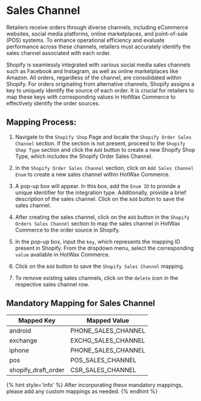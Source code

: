 # Sales Channel

Retailers receive orders through diverse channels, including eCommerce websites, social media platforms, online marketplaces, and point-of-sale (POS) systems. To enhance operational efficiency and evaluate performance across these channels, retailers must accurately identify the sales channel associated with each order.

Shopify is seamlessly integrated with various social media sales channels such as Facebook and Instagram, as well as online marketplaces like Amazon. All orders, regardless of the channel, are consolidated within Shopify. For orders originating from alternative channels, Shopify assigns a key to uniquely identify the source of each order. It is crucial for retailers to map these keys with corresponding values in HotWax Commerce to effectively identify the order sources.

## Mapping Process:

1. Navigate to the `Shopify Shop` Page and locate the `Shopify Order Sales Channel` section. If the section is not present, proceed to the `Shopify Shop Type` section and click the `Add` button to create a new Shopify Shop Type, which includes the Shopify Order Sales Channel.

2. In the `Shopify Order Sales Channel` section, click on `Add Sales Channel Enum` to create a new sales channel within HotWax Commerce.

3. A pop-up box will appear. In this box, add the `Enum ID` to provide a unique identifier for the integration type. Additionally, provide a brief description of the sales channel. Click on the `Add` button to save the sales channel.

4. After creating the sales channel, click on the `Add` button in the `Shopify Orders Sales Channel` section to map the sales channel in HotWax Commerce to the order source in Shopify.

5. In the pop-up box, input the `key`, which represents the mapping ID present in Shopify. From the dropdown menu, select the corresponding `value` available in HotWax Commerce.

6. Click on the `Add` button to save the `Shopify Sales Channel` mapping.

7. To remove existing sales channels, click on the `delete` icon in the respective sales channel row.

## Mandatory Mapping for Sales Channel

| Mapped Key            | Mapped Value         |
|-----------------------|----------------------|
| android               | PHONE_SALES_CHANNEL  |
| exchange              | EXCHG_SALES_CHANNEL  |
| iphone                | PHONE_SALES_CHANNEL  |
| pos                   | POS_SALES_CHANNEL    |
| shopify_draft_order   | CSR_SALES_CHANNEL    |

{% hint style='info' %} After incorporating these mandatory mappings, please add any custom mappings as needed. 
{% endhint %}
